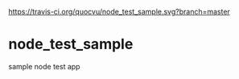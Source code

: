 <https://travis-ci.org/quocvu/node_test_sample.svg?branch=master>

# node_test_sample
sample node test app
